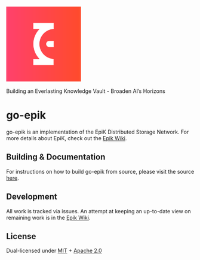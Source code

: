 ![go-epik](documentation/images/logo.png)

Building an Everlasting Knowledge Vault - Broaden AI’s Horizons

# go-epik

go-epik is an implementation of the EpiK Distributed Storage Network. For more details about EpiK, check out the [Epik Wiki](https://github.com/EpiK-Protocol/wiki).

## Building & Documentation

For instructions on how to build go-epik from source, please visit the source [here](https://github.com/EpiK-Protocol/go-epik/tree/master/documentation).

## Development

All work is tracked via issues. An attempt at keeping an up-to-date view on remaining work is in the [Epik Wiki](https://github.com/EpiK-Protocol/wiki).

## License

Dual-licensed under [MIT](https://github.com/EpiK-Protocol/go-epik/blob/master/LICENSE-MIT) + [Apache 2.0](https://github.com/EpiK-Protocol/go-epik/blob/master/LICENSE-APACHE)
